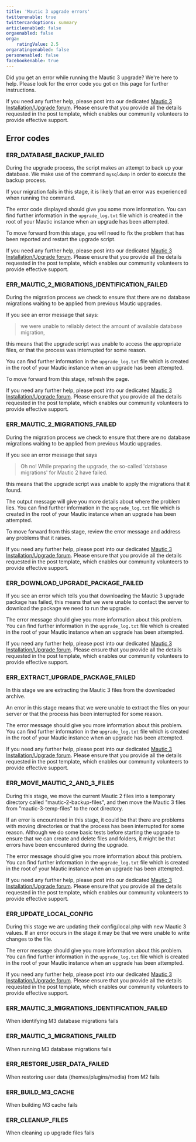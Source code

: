 ```yaml
---
title: 'Mautic 3 upgrade errors'
twitterenable: true
twittercardoptions: summary
articleenabled: false
orgaenabled: false
orga:
    ratingValue: 2.5
orgaratingenabled: false
personenabled: false
facebookenable: true
---
```


Did you get an error while running the Mautic 3 upgrade? We're here to help. Please look for the error code you got on this page for further instructions.

If you need any further help, please post into our dedicated [Mautic 3 Installation/Upgrade forum][m3-forum]. Please ensure that you provide all the details requested in the post template, which enables our community volunteers to provide effective support.

## Error codes

### ERR_DATABASE_BACKUP_FAILED
During the upgrade process, the script makes an attempt to back up your database. We make use of the command `mysqldump` in order to execute the backup process. 

If your migration fails in this stage, it is likely that an error was experienced when running the command. 

The error code displayed should give you some more information.  You can find further information in the `upgrade_log.txt` file which is created in the root of your Mautic instance when an upgrade has been attempted.

To move forward from this stage, you will need to fix the problem that has been reported and restart the upgrade script. 

If you need any further help, please post into our dedicated [Mautic 3 Installation/Upgrade forum][m3-forum]. Please ensure that you provide all the details requested in the post template, which enables our community volunteers to provide effective support.

### ERR_MAUTIC_2_MIGRATIONS_IDENTIFICATION_FAILED
During the migration process we check to ensure that there are no database migrations waiting to be applied from previous Mautic upgrades.

If you see an error message that says:

> we were unable to reliably detect the amount of available database migration, 

this means that the upgrade script was unable to access the appropriate files, or that the process was interrupted for some reason.

You can find further information in the `upgrade_log.txt` file which is created in the root of your Mautic instance when an upgrade has been attempted.

To move forward from this stage, refresh the page.

If you need any further help, please post into our dedicated [Mautic 3 Installation/Upgrade forum][m3-forum]. Please ensure that you provide all the details requested in the post template, which enables our community volunteers to provide effective support.

### ERR_MAUTIC_2_MIGRATIONS_FAILED
During the migration process we check to ensure that there are no database migrations waiting to be applied from previous Mautic upgrades.

If you see an error message that says 

> Oh no! While preparing the upgrade, the so-called 'database migrations' for Mautic 2 have failed.

this means that the upgrade script was unable to apply the migrations that it found.  

The output message will give you more details about where the problem lies. You can find further information in the `upgrade_log.txt` file which is created in the root of your Mautic instance when an upgrade has been attempted.

To move forward from this stage, review the error message and address any problems that it raises.

If you need any further help, please post into our dedicated [Mautic 3 Installation/Upgrade forum][m3-forum]. Please ensure that you provide all the details requested in the post template, which enables our community volunteers to provide effective support.

### ERR_DOWNLOAD_UPGRADE_PACKAGE_FAILED
If you see an error which tells you that downloading the Mautic 3 upgrade package has failed, this means that we were unable to contact the server to download the package we need to run the upgrade.

The error message should give you more information about this problem. You can find further information in the `upgrade_log.txt` file which is created in the root of your Mautic instance when an upgrade has been attempted.

If you need any further help, please post into our dedicated [Mautic 3 Installation/Upgrade forum][m3-forum]. Please ensure that you provide all the details requested in the post template, which enables our community volunteers to provide effective support.

### ERR_EXTRACT_UPGRADE_PACKAGE_FAILED
In this stage we are extracting the Mautic 3 files from the downloaded archive.

An error in this stage means that we were unable to extract the files on your server or that the process has been interrupted for some reason. 

The error message should give you more information about this problem. You can find further information in the `upgrade_log.txt` file which is created in the root of your Mautic instance when an upgrade has been attempted.

If you need any further help, please post into our dedicated [Mautic 3 Installation/Upgrade forum][m3-forum]. Please ensure that you provide all the details requested in the post template, which enables our community volunteers to provide effective support.

### ERR_MOVE_MAUTIC_2_AND_3_FILES
During this stage, we move the current Mautic 2 files into a temporary directory called "mautic-2-backup-files", and then move the Mautic 3 files from "mautic-3-temp-files" to the root directory.

If an error is encountered in this stage, it could be that there are problems with moving directories or that the process has been interrupted for some reason.  Although we do some basic tests before starting the upgrade to ensure that we can create and delete files and folders, it might be that errors have been encountered during the upgrade.

The error message should give you more information about this problem. You can find further information in the `upgrade_log.txt` file which is created in the root of your Mautic instance when an upgrade has been attempted.

If you need any further help, please post into our dedicated [Mautic 3 Installation/Upgrade forum][m3-forum]. Please ensure that you provide all the details requested in the post template, which enables our community volunteers to provide effective support.

### ERR_UPDATE_LOCAL_CONFIG
During this stage we are updating their config/local.php with new Mautic 3 values.  If an error occurs in the stage it may be that we were unable to write changes to the file. 

The error message should give you more information about this problem. You can find further information in the `upgrade_log.txt` file which is created in the root of your Mautic instance when an upgrade has been attempted.

If you need any further help, please post into our dedicated [Mautic 3 Installation/Upgrade forum][m3-forum]. Please ensure that you provide all the details requested in the post template, which enables our community volunteers to provide effective support.

### ERR_MAUTIC_3_MIGRATIONS_IDENTIFICATION_FAILED
When identifying M3 database migrations fails

### ERR_MAUTIC_3_MIGRATIONS_FAILED
When running M3 database migrations fails

### ERR_RESTORE_USER_DATA_FAILED
When restoring user data (themes/plugins/media) from M2 fails

### ERR_BUILD_M3_CACHE
When building M3 cache fails

### ERR_CLEANUP_FILES
When cleaning up upgrade files fails

[m3-forum]: <https://forum.mautic.org/c/support/mautic-3-install-upgrade-support/98>
